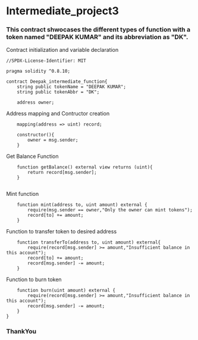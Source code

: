 # Intermediate_project3
### This contract shwocases the different types of function with a token named "DEEPAK KUMAR" and its abbreviation as "DK".


Contract initialization and variable declaration 
```
//SPDX-License-Identifier: MIT

pragma solidity ^0.8.10;

contract Deepak_intermediate_function{
    string public tokenName = "DEEPAK KUMAR";
    string public tokenAbbr = "DK";

    address owner;
```
Address mapping and Contructor creation

```
    mapping(address => uint) record;

    constructor(){
        owner = msg.sender;
    }
```
Get Balance Function
```
    function getBalance() external view returns (uint){
        return record[msg.sender];
    }
    
```
Mint function
```
    function mint(address to, uint amount) external {
        require(msg.sender == owner,"Only the owner can mint tokens");
        record[to] += amount;
    }
```

Function to transfer token to desired address

```
    function transferTo(address to, uint amount) external{
        require(record[msg.sender] >= amount,"Insufficient balance in this account");
        record[to] += amount;
        record[msg.sender] -= amount;
    }
```

Function to burn token
```
    function burn(uint amount) external {
        require(record[msg.sender] >= amount,"Insufficient balance in this account");
        record[msg.sender] -= amount;
    }
}
```
### ThankYou
